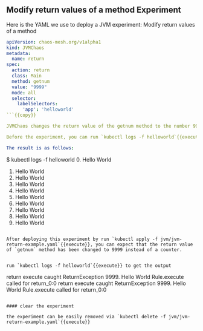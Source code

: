 ## Modify return values of a method Experiment

Here is the YAML we use to deploy a JVM experiment: Modify return values of a method

```yaml
apiVersion: chaos-mesh.org/v1alpha1
kind: JVMChaos
metadata:
  name: return
spec:
  action: return
  class: Main
  method: getnum
  value: "9999"
  mode: all
  selector:
    labelSelectors:
      'app': 'helloworld'
```{{copy}}

JVMChaos changes the return value of the getnum method to the number 9999, which means that the number of each line in the helloworld output is set to 9999.

Before the experiment, you can run `kubectl logs -f helloworld`{{execute}} to get the output of our application.

The result is as follows:
```
$ kubectl logs -f helloworld
0. Hello World
1. Hello World
2. Hello World
3. Hello World
4. Hello World
5. Hello World
6. Hello World
7. Hello World
8. Hello World
9. Hello World
```

After deploying this experiment by run `kubectl apply -f jvm/jvm-return-example.yaml`{{execute}}, you can expect that the return value of `getnum` method has been changed to 9999 instead of a counter.


run `kubectl logs -f helloworld`{{execute}} to get the output

```
return execute
caught ReturnException
9999. Hello World
Rule.execute called for return_0:0
return execute
caught ReturnException
9999. Hello World
Rule.execute called for return_0:0
```

#### clear the experiment

the experiment can be easily removed via `kubectl delete -f jvm/jvm-return-example.yaml`{{execute}}
